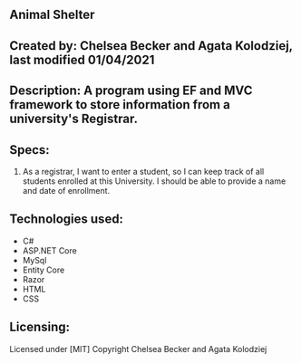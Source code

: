 ## Animal Shelter

## Created by: Chelsea Becker and Agata Kolodziej, last modified 01/04/2021

## Description: A program using EF and MVC framework to store information from a university's Registrar.

## Specs:

 1. As a registrar, I want to enter a student, so I can keep track of all students enrolled at this University. I should be able to provide a name and date of enrollment.

## Technologies used:

* C#
* ASP.NET Core
* MySql
* Entity Core
* Razor
* HTML
* CSS

## Licensing:

Licensed under [MIT] Copyright Chelsea Becker and Agata Kolodziej